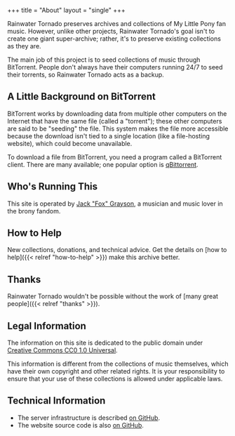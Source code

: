 +++
title = "About"
layout = "single"
+++

Rainwater Tornado preserves archives and collections of My Little Pony fan music. However, unlike other projects, Rainwater Tornado's goal isn't to create one giant super-archive; rather, it's to preserve existing collections as they are.

The main job of this project is to seed collections of music through BitTorrent. People don't always have their computers running 24/7 to seed their torrents, so Rainwater Tornado acts as a backup.

## A Little Background on BitTorrent

BitTorrent works by downloading data from multiple other computers on the Internet that have the same file (called a "torrent"); these other computers are said to be "seeding" the file. This system makes the file more accessible because the download isn't tied to a single location (like a file-hosting website), which could become unavailable.

To download a file from BitTorrent, you need a program called a BitTorrent client. There are many available; one popular option is [qBittorrent](https://www.qbittorrent.org/).

## Who's Running This

This site is operated by [Jack "Fox" Grayson](https://www.jackgraysonfox.xyz/), a musician and music lover in the brony fandom.

## How to Help

New collections, donations, and technical advice. Get the details on [how to help]({{< relref "how-to-help" >}}) make this archive better.

## Thanks

Rainwater Tornado wouldn't be possible without the work of [many great people]({{< relref "thanks" >}}).

## Legal Information

The information on this site is dedicated to the public domain under [Creative Commons CC0 1.0 Universal](https://creativecommons.org/publicdomain/zero/1.0/).

This information is different from the collections of music themselves, which have their own copyright and other related rights. It is your responsibility to ensure that your use of these collections is allowed under applicable laws.

## Technical Information

* The server infrastructure is described [on GitHub](https://github.com/rainwater-tornado/technical).
* The website source code is also [on GitHub](https://github.com/rainwater-tornado/site).